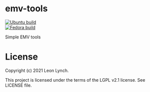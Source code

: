 emv-tools
=========

[![Ubuntu build](https://github.com/openemv/emv-tools/actions/workflows/ubuntu-build.yaml/badge.svg)](https://github.com/openemv/emv-tools/actions/workflows/ubuntu-build.yaml)<br/>
[![Fedora build](https://github.com/openemv/emv-tools/actions/workflows/fedora-build.yaml/badge.svg)](https://github.com/openemv/emv-tools/actions/workflows/fedora-build.yaml)<br/>

Simple EMV tools

License
=======

Copyright (c) 2021 Leon Lynch.

This project is licensed under the terms of the LGPL v2.1 license. See LICENSE file.
